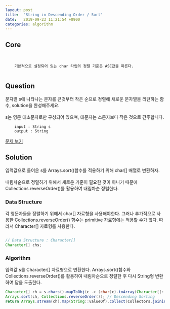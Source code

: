 ```yaml
---
layout: post
title:  "String in Descending Order / Sort"
date:   2019-09-23 11:21:54 +0900
categories: algorithm
---
```


## Core
```


    기본적으로 설정되어 있는 char 타입의 정렬 기준은 ASC값을 따른다.


```

## Question
문자열 s에 나타나는 문자를 큰것부터 작은 순으로 정렬해 새로운 문자열을 리턴하는 함수, solution을 완성해주세요. <br><br> s는 영문 대소문자로만 구성되어 있으며, 대문자는 소문자보다 작은 것으로 간주합니다.

```
    input : String s
    output : String
```
[문제 보기](https://programmers.co.kr/learn/courses/30/lessons/42576)

## Solution
입력값으로 들어온 s를 Arrays.sort()함수를 적용하기 위해 char[] 배열로 변환하자. <br><br> 내림차순으로 정렬하기 위해서 새로운 기준이 필요한 것이 아니기 때문에 Collections.reverseOrder()를 활용하여 내림차순 정렬한다.

### Data Structure
각 영문자들을 정렬하기 위해서 char[] 자료형을 사용해야한다. 그러나 추가적으로 사용한 Collections.reverseOrder() 함수는 primitive 자료형에는 적용할 수가 없다. 따라서 Character[] 자료형를 사용한다.

```java 

// Data Structure : Character[]
Character[] chs;

```

### Algorithm
입력값 s를 Character[] 자료형으로 변환한다. Arrays.sort()함수와 Collections.reverseOrder()를 활용하여 내림차순으로 정렬한 후 다시 String형 변환하여 답을 도출한다.

```java
Character[] ch = s.chars().mapToObj(c -> (char)c).toArray(Character[]::new);    // String -> Character[]  
Arrays.sort(ch, Collections.reverseOrder()); // Descending Sorting
return Arrays.stream(ch).map(String::valueOf).collect(Collectors.joining()); // Character[] -> String
```